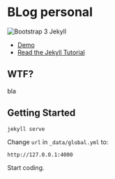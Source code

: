 # BLog personal

![Bootstrap 3 Jekyll](https://scotch.io/wp-content/uploads/2015/10/bootstrap-plus-jekyll.png)

* [Demo](http://scotch-io.github.io)
* [Read the Jekyll Tutorial](https://scotch.io/tutorials/getting-started-with-jekyll-plus-a-free-bootstrap-3-starter-theme)

## WTF?

bla


## Getting Started


```
jekyll serve
```

Change `url` in `_data/global.yml` to:

```
http://127.0.0.1:4000
```

Start coding.

